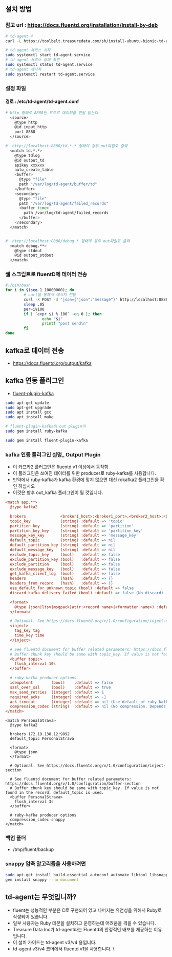 ## 설치 방법
### 참고 url : https://docs.fluentd.org/installation/install-by-deb
```bash
# td-agent 4
curl -L https://toolbelt.treasuredata.com/sh/install-ubuntu-bionic-td-agent4.sh | sh

# td-agent 서비스 시작
sudo systemctl start td-agent.service
# td-agent 서비스 상태 확인
sudo systemctl status td-agent.service
# td-agent 재시작
sudo systemctl restart td-agent.service
```
### 설정 파일
#### 경로 : /etc/td-agent/td-agent.conf

```bash
# http 형태로 8888번 포트로 데이터를 전달 받는다.
  <source>
    @type http
    @id input_http
    port 8888
  </source>

#  http://localhost:8888/td.*.* 형태의 경우 out파일로 출력
  <match td.*.*>
    @type tdlog
    @id output_td
    apikey xxxxxx
    auto_create_table
    <buffer>
      @type "file"
      path "/var/log/td-agent/buffer/td"
    </buffer>
    <secondary>
      @type "file"
      path "/var/log/td-agent/failed_records"
      <buffer time>
        path /var/log/td-agent/failed_records
      </buffer>
    </secondary>
  </match>


#  http://localhost:8888/debug.* 형태의 경우 out파일로 출력
  <match debug.**>
    @type stdout
    @id output_stdout
  </match>

```

### 쉘 스크립트로 fluentD에 데이터 전송 
```bash
#!/bin/bash
for i in $(seq 1 10000000); do
        # curl을 통해서 메시지 전달
        curl -X POST -d 'json={"json":"message"}' http://localhost:8888/td.test.11
        sleep .05
        per=i%100
        if [ `expr $i % 100` -eq 0 ]; then
                echo "$i"
                printf "post send\n"
        fi
done
```

## kafka로 데이터 전송
* https://docs.fluentd.org/output/kafka

## kafka 연동 플러그인 
* [fluent-plugin-kafka](https://github.com/fluent/fluent-plugin-kafka)
```bash
sudo apt-get update
sudo apt-get upgrade
sudo apt install gcc
sudo apt install make

# fluent-plugin-kafka의 out plugin이 
sudo gem install ruby-kafka

sudo gem install fluent-plugin-kafka
```
### kafka 연동 플러그인 설명_ Output Plugin
* 이 카프카2 플러그인은 fluentd v1 이상에서 동작함
* 이 플러그인은 쓰여진 데이터를 위한 producer로 ruby-kafka를 사용합니다. 
* 만약에서 ruby-kafka가 kafka 환경에 맞지 않으면 대신 rdkafka2 플러그인을 확인 하십시오
* 이것은 향후 out_kafka 플러그인이 될 것입니다. 
```ini
<match app.**>
  @type kafka2

  brokers               <broker1_host>:<broker1_port>,<broker2_host>:<broker2_port>,.. # Set brokers directly
  topic_key             (string) :default => 'topic'
  partition_key         (string) :default => 'partition'
  partition_key_key     (string) :default => 'partition_key'
  message_key_key       (string) :default => 'message_key'
  default_topic         (string) :default => nil
  default_partition_key (string) :default => nil
  default_message_key   (string) :default => nil
  exclude_topic_key     (bool)   :default => false
  exclude_partition_key (bool)   :default => false
  exclude_partition     (bool)   :default => false
  exclude_message_key   (bool)   :default => false
  get_kafka_client_log  (bool)   :default => false
  headers               (hash)   :default => {}
  headers_from_record   (hash)   :default => {}
  use_default_for_unknown_topic (bool) :default => false
  discard_kafka_delivery_failed (bool) :default => false (No discard)

  <format>
    @type (json|ltsv|msgpack|attr:<record name>|<formatter name>) :default => json
  </format>

  # Optional. See https://docs.fluentd.org/v/1.0/configuration/inject-section
  <inject>
    tag_key tag
    time_key time
  </inject>

  # See fluentd document for buffer related parameters: https://docs.fluentd.org/v/1.0/configuration/buffer-section
  # Buffer chunk key should be same with topic_key. If value is not found in the record, default_topic is used.
  <buffer topic>
    flush_interval 10s
  </buffer>

  # ruby-kafka producer options
  idempotent        (bool)    :default => false
  sasl_over_ssl     (bool)    :default => true
  max_send_retries  (integer) :default => 1
  required_acks     (integer) :default => -1
  ack_timeout       (integer) :default => nil (Use default of ruby-kafka)
  compression_codec (string)  :default => nil (No compression. Depends on ruby-kafka: https://github.com/zendesk/ruby-kafka#compression)
</match>
```

```
<match PersonalStrava>
  @type kafka2

  brokers 172.19.138.12:9092
  default_topic PersonalStrava

  <format>
    @type json
  </format>

  # Optional. See https://docs.fluentd.org/v/1.0/configuration/inject-section

  # See fluentd document for buffer related parameters: https://docs.fluentd.org/v/1.0/configuration/buffer-section
  # Buffer chunk key should be same with topic_key. If value is not found in the record, default_topic is used.
  <buffer PersonalStrava>
    flush_interval 3s
  </buffer>

  # ruby-kafka producer options
  compression_codec snappy
</match>

```

### 백업 폴더
* /tmp/fluent/backup
  
### snappy 압축 알고리즘을 사용하려면
```bash
sudo apt-get install build-essential autoconf automake libtool libsnappy-dev
gem install snappy --no-document
```



## td-agent는 무엇입니까?
* fluent는 성능적인 부분은 C로 구현되어 있고 나머지는 유연성을 위해서 Ruby로 작성되어 있습니다. 
* 일부 사용자는 Ruby 데몬을 설치하고 운영하는데 어려움을 겪을 수 있습니다. 
* Treasure Data Inc가 td-agent라는 Fluentd의 안정적인 배포를 제공하는 이유 입니다.
* 이 설치 가이드는 td-agent v3/v4 용입니다. 
* td-agent v3/v4 코어에서 fluentd v1을 사용합니다. \

